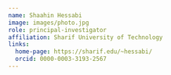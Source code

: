 ```yaml
---
name: Shaahin Hessabi
image: images/photo.jpg
role: principal-investigator
affiliation: Sharif University of Technology
links:
  home-page: https://sharif.edu/~hessabi/
  orcid: 0000-0003-3193-2567
---
```


